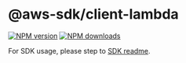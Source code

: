 # @aws-sdk/client-lambda

[![NPM version](https://img.shields.io/npm/v/@aws-sdk/client-lambda/beta.svg)](https://www.npmjs.com/package/@aws-sdk/client-lambda)
[![NPM downloads](https://img.shields.io/npm/dm/@aws-sdk/client-lambda.svg)](https://www.npmjs.com/package/@aws-sdk/client-lambda)

For SDK usage, please step to [SDK readme](https://github.com/aws/aws-sdk-js-v3).
